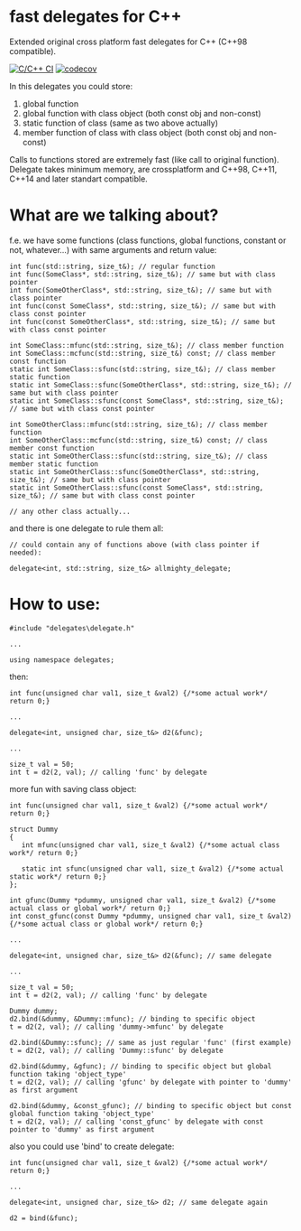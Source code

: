 # fast delegates for C++

Extended original cross platform fast delegates for C++ (C++98 compatible). 

[![C/C++ CI](https://github.com/oktonion/Cpp-fast-delegates/actions/workflows/c-cpp.yml/badge.svg?branch=tests)](https://github.com/oktonion/Cpp-fast-delegates/actions/workflows/c-cpp.yml)
[![codecov](https://codecov.io/gh/oktonion/Cpp-fast-delegates/branch/tests/graph/badge.svg)](https://codecov.io/gh/oktonion/Cpp-fast-delegates)

In this delegates you could store:
1) global function
2) global function with class object (both const obj and non-const)
3) static function of class (same as two above actually)
4) member function of class with class object (both const obj and non-const)

Calls to functions stored are extremely fast (like call to original function). Delegate takes minimum memory, are crossplatform and C++98, C++11, C++14 and later standart compatible.

# What are we talking about?
f.e. we have some functions (class functions, global functions, constant or not, whatever...) with same arguments and return value:
```
int func(std::string, size_t&); // regular function
int func(SomeClass*, std::string, size_t&); // same but with class pointer
int func(SomeOtherClass*, std::string, size_t&); // same but with class pointer
int func(const SomeClass*, std::string, size_t&); // same but with class const pointer
int func(const SomeOtherClass*, std::string, size_t&); // same but with class const pointer

int SomeClass::mfunc(std::string, size_t&); // class member function
int SomeClass::mcfunc(std::string, size_t&) const; // class member const function
static int SomeClass::sfunc(std::string, size_t&); // class member static function
static int SomeClass::sfunc(SomeOtherClass*, std::string, size_t&); // same but with class pointer
static int SomeClass::sfunc(const SomeClass*, std::string, size_t&); // same but with class const pointer

int SomeOtherClass::mfunc(std::string, size_t&); // class member function
int SomeOtherClass::mcfunc(std::string, size_t&) const; // class member const function
static int SomeOtherClass::sfunc(std::string, size_t&); // class member static function
static int SomeOtherClass::sfunc(SomeOtherClass*, std::string, size_t&); // same but with class pointer
static int SomeOtherClass::sfunc(const SomeClass*, std::string, size_t&); // same but with class const pointer

// any other class actually...
```
and there is one delegate to rule them all:
```
// could contain any of functions above (with class pointer if needed):

delegate<int, std::string, size_t&> allmighty_delegate;

```

# How to use:
```
#include "delegates\delegate.h"

...

using namespace delegates;
```
then:

```
int func(unsigned char val1, size_t &val2) {/*some actual work*/ return 0;}

...

delegate<int, unsigned char, size_t&> d2(&func);

...

size_t val = 50;
int t = d2(2, val); // calling 'func' by delegate
```
more fun with saving class object:

```
int func(unsigned char val1, size_t &val2) {/*some actual work*/ return 0;}

struct Dummy
{
   int mfunc(unsigned char val1, size_t &val2) {/*some actual class work*/ return 0;}
      
   static int sfunc(unsigned char val1, size_t &val2) {/*some actual static work*/ return 0;}
};

int gfunc(Dummy *pdummy, unsigned char val1, size_t &val2) {/*some actual class or global work*/ return 0;}
int const_gfunc(const Dummy *pdummy, unsigned char val1, size_t &val2) {/*some actual class or global work*/ return 0;}

...

delegate<int, unsigned char, size_t&> d2(&func); // same delegate

...

size_t val = 50;
int t = d2(2, val); // calling 'func' by delegate

Dummy dummy;
d2.bind(&dummy, &Dummy::mfunc); // binding to specific object
t = d2(2, val); // calling 'dummy->mfunc' by delegate

d2.bind(&Dummy::sfunc); // same as just regular 'func' (first example)
t = d2(2, val); // calling 'Dummy::sfunc' by delegate

d2.bind(&dummy, &gfunc); // binding to specific object but global function taking 'object_type'
t = d2(2, val); // calling 'gfunc' by delegate with pointer to 'dummy' as first argument

d2.bind(&dummy, &const_gfunc); // binding to specific object but const global function taking 'object_type'
t = d2(2, val); // calling 'const_gfunc' by delegate with const pointer to 'dummy' as first argument
```

also you could use 'bind' to create delegate:

```
int func(unsigned char val1, size_t &val2) {/*some actual work*/ return 0;}

...

delegate<int, unsigned char, size_t&> d2; // same delegate again

d2 = bind(&func);
```
